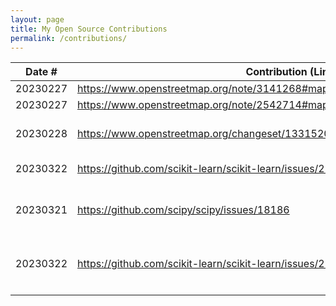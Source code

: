 ```yaml
---
layout: page
title: My Open Source Contributions
permalink: /contributions/
---
```


<!--
Type of the contribution should be "Wikipedia edit", "OpenStreet Map feature", "Documentation", "Course website", "Blog",
"Browser Add-on", etc.

The description should include a brief summary of what you did.

The link should bring us to a public page that shows your contribution. 

Replace the first row with your own contribution. 

-->





| Date #   | Contribution (Link)                                                           | Type          | Description                                 |
|----------|--------------------------------------------------------------------------------|---------------|---------------------------------------------|
| 20230227 | [https://www.openstreetmap.org/note/3141268#map=19/22.60167/113.99545&layers=N ](https://www.openstreetmap.org/note/3141268#map=19/22.60167/113.99545&layers=N )| OpenStreetMap | Review others issue                         |
| 20230227 | [https://www.openstreetmap.org/note/2542714#map=19/40.73191/-73.97999&layers=N ](https://www.openstreetmap.org/note/2542714#map=19/40.73191/-73.97999&layers=N )| OpenStreetMap | Review others issue                         |
| 20230228 | [https://www.openstreetmap.org/changeset/133152060 ](https://www.openstreetmap.org/changeset/133152060 )                           | OpenStreetMap | Modify the map in my neighborhood, delete a circle that does not exsist |
| 20230322 | [https://github.com/scikit-learn/scikit-learn/issues/25932#issuecomment-1482005227 ](https://github.com/scikit-learn/scikit-learn/issues/25932#issuecomment-1482005227)                           | Sklearn | Tried to trigger the error and gave my explanation |
| 20230321 | [https://github.com/scipy/scipy/issues/18186 ](https://github.com/scipy/scipy/issues/18186 )                           | Scipy | Post an issue based on my experience of using SciPy and propose a new Function  |
| 20230322 | [https://github.com/scikit-learn/scikit-learn/issues/25889 ](https://github.com/scikit-learn/scikit-learn/issues/25889 )                           | Sklearn | Take the issue Add verbose_feature_names_out parameter and workign on it right now|
|          |                                                                                |               |                                             |

